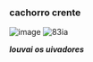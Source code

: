 ### cachorro crente


![image](https://github.com/LettyOliveira/LettyOliveira/assets/147505986/b3ede830-b712-4d65-96ac-acc51d59c247) ![83ia](https://github.com/LettyOliveira/LettyOliveira/assets/147505986/d4d070c0-5e4e-4c09-8b75-cd74f30caf83)

**_louvai os uivadores_**
